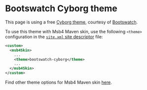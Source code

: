 # Bootswatch Cyborg theme

This page is using a free [Cyborg theme][bootswatch-theme], courtesy of
[Bootswatch][bootswatch].

To use this theme with Msb4 Maven skin, use the following `<theme>` configuration
in the [`site.xml` site descriptor][site-xml] file:
  
```xml
<custom>
  <msb4Skin>
    ...
    <theme>bootswatch-cyborg</theme>
    ...
  </msb4Skin>
</custom>
```

Find other theme options for Msb4 Maven skin [here][msb4-themes].

[bootswatch-theme]: http://bootswatch.com/cyborg/
[bootswatch]: http://bootswatch.com
[site-xml]: http://maven.apache.org/doxia/doxia-sitetools/doxia-decoration-model/decoration.html
[msb4-themes]: ../config.html#Themes

